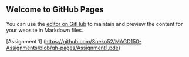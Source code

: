 ## Welcome to GitHub Pages

You can use the [editor on GitHub](https://github.com/Sneko52/MAGD150-Assignments/edit/gh-pages/README.md) to maintain and preview the content for your website in Markdown files.



[Assignment 1] (https://github.com/Sneko52/MAGD150-Assignments/blob/gh-pages/Assignment1.pde)
